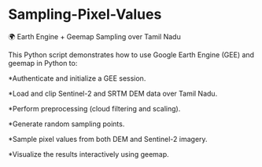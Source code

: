 # Sampling-Pixel-Values

🌍 Earth Engine + Geemap Sampling over Tamil Nadu

This Python script demonstrates how to use Google Earth Engine (GEE) and geemap in Python to:

*Authenticate and initialize a GEE session.

*Load and clip Sentinel-2 and SRTM DEM data over Tamil Nadu.

*Perform preprocessing (cloud filtering and scaling).

*Generate random sampling points.

*Sample pixel values from both DEM and Sentinel-2 imagery.

*Visualize the results interactively using geemap.
